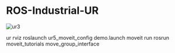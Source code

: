 # ROS-Industrial-UR
![ur3](https://user-images.githubusercontent.com/43459203/131215863-78625ccd-9f3a-4beb-9d51-c57d87a40d83.gif)


ur rviz
roslaunch ur5_moveit_config demo.launch 
moveit run
rosrun moveit_tutorials move_group_interface
